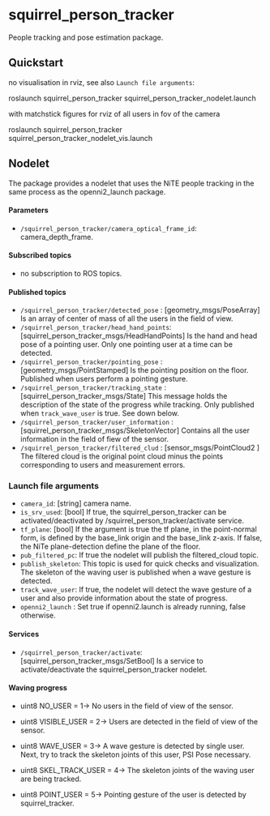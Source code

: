 squirrel_person_tracker
===================

People tracking and pose estimation package.

## Quickstart 

no visualisation in rviz, see also `Launch file arguments`: 

roslaunch squirrel_person_tracker squirrel_person_tracker_nodelet.launch

with matchstick figures for rviz of all users in fov of the camera

roslaunch squirrel_person_tracker squirrel_person_tracker_nodelet_vis.launch


## Nodelet 

The package provides a nodelet that uses the NiTE people tracking in the same process as the openni2_launch package. 

#### Parameters

- `/squirrel_person_tracker/camera_optical_frame_id`: camera_depth_frame.

#### Subscribed topics
- no subscription to ROS topics.

#### Published topics
- `/squirrel_person_tracker/detected_pose` : [geometry_msgs/PoseArray] Is an array of center of mass of all the users in the field of view.
- `/squirrel_person_tracker/head_hand_points`: [squirrel_person_tracker_msgs/HeadHandPoints] Is the hand and head pose of a pointing user. Only one pointing user at a time can be detected.
- `/squirrel_person_tracker/pointing_pose` : [geometry_msgs/PointStamped] Is the pointing position on the floor. Published when users perform a pointing gesture. 
- `/squirrel_person_tracker/tracking_state` : [squirrel_person_tracker_msgs/State] This message holds the description of the state of the progress while tracking. Only published when `track_wave_user` is true. See down below.
- `/squirrel_person_tracker/user_information` : [squirrel_person_tracker_msgs/SkeletonVector] Contains all the user information in the field of fiew of the sensor.
- `/squirrel_person_tracker/filtered_clud` : [sensor_msgs/PointCloud2 ] The filtered cloud is the original point cloud minus the points corresponding to users and measurement errors. 

### Launch file arguments 
- `camera_id`: [string] camera name.
- `is_srv_used`: [bool] If true, the squirrel_person_tracker can be activated/deactivated by /squirrel_person_tracker/activate service.
- `tf_plane`: [bool] If the argument is true the tf plane, in the point-normal form, is defined  by the base_link origin and the base_link z-axis. If false, the NiTe plane-detection define the plane of the floor.
- `pub_filtered_pc`: If true the nodelet will publish the filtered_cloud topic.
- `publish_skeleton`:  This topic is used for quick checks and visualization. The skeleton of the waving user is published when a wave gesture is detected.
- `track_wave_user`: If true, the nodelet will detect the wave gesture of a user and also provide information about the state of progress.
- `openni2_launch` : Set true if openni2.launch is already running, false otherwise.

#### Services
- `/squirrel_person_tracker/activate`: [squirrel_person_tracker_msgs/SetBool] Is a service to activate/deactivate the squirrel_person_tracker nodelet.

#### Waving progress 
- uint8 NO_USER          = 1-> No users in the field of view of the sensor.

- uint8 VISIBLE_USER     = 2-> Users are detected in the field of view of the sensor.

- uint8 WAVE_USER        = 3-> A wave gesture is detected by single user. Next, try to track the skeleton joints of this user, PSI Pose necessary.

- uint8 SKEL_TRACK_USER  = 4-> The skeleton joints of the waving user are being tracked.

- uint8 POINT_USER       = 5-> Pointing gesture of the user is detected by squirrel_tracker.


